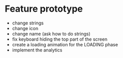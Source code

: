 # Feature prototype

- change strings
- change icon
- change name (ask how to do strings)
- fix keyboard hiding the top part of the screen
- create a loading animation for the LOADING phase
- implement the analytics
